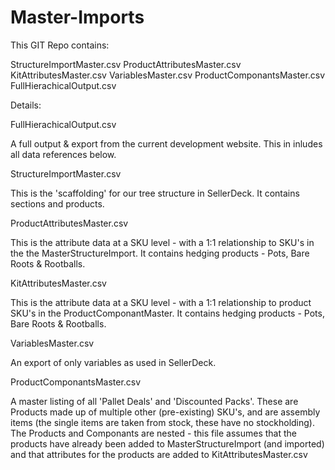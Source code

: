 # Master-Imports

This GIT Repo contains:

StructureImportMaster.csv
ProductAttributesMaster.csv
KitAttributesMaster.csv
VariablesMaster.csv
ProductComponantsMaster.csv
FullHierachicalOutput.csv

Details:

FullHierachicalOutput.csv

A full output & export from the current development website. This in inludes all data references below.



StructureImportMaster.csv

This is the 'scaffolding' for our tree structure in SellerDeck. It contains sections and products.


ProductAttributesMaster.csv

This is the attribute data at a SKU level - with a 1:1 relationship to SKU's in the the MasterStructureImport. It contains hedging products - Pots, Bare Roots & Rootballs.


KitAttributesMaster.csv

This is the attribute data at a SKU level - with a 1:1 relationship to product SKU's in the ProductComponantMaster. It contains hedging products - Pots, Bare Roots & Rootballs.



VariablesMaster.csv

An export of only variables as used in SellerDeck.


ProductComponantsMaster.csv

A master listing of all 'Pallet Deals' and 'Discounted Packs'. These are Products made up of multiple other (pre-existing) SKU's, and are assembly items (the single items are taken from stock, these have no stockholding). The Products and Componants are nested - this file assumes that the products have already been added to MasterStructureImport (and imported) and that attributes for the products are added to KitAttributesMaster.csv